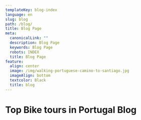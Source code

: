 ```yaml
---
templateKey: blog-index
language: en
slug: blog
path: /blog/
title: Blog Page
meta:
  canonicalLink: ""
  description: Blog Page
  keywords: Blog Page
  robots: INDEX
  title: Blog Page
feature:
  align: center
  image: /img/walking-portuguese-camino-to-santiago.jpg
  imageAlign: bottom
  textcolor: Black
  title: blog
---
```

# Top Bike tours in Portugal Blog
